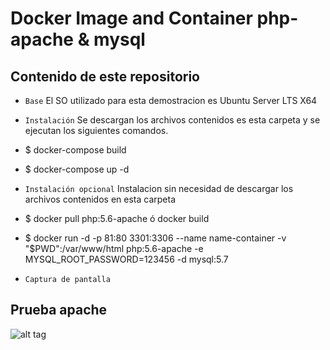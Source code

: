 # Docker Image and Container php-apache & mysql

## Contenido de este repositorio

* `Base` El SO utilizado para esta demostracion es Ubuntu Server LTS X64

* `Instalación` Se descargan los archivos contenidos es esta carpeta y se ejecutan los siguientes comandos.

* $ docker-compose build
* $ docker-compose up -d

* `Instalación opcional` Instalacion sin necesidad de descargar los archivos contenidos en esta carpeta

* $ docker pull php:5.6-apache ó docker build
* $ docker run -d -p 81:80 3301:3306 --name name-container -v "$PWD":/var/www/html php:5.6-apache -e MYSQL_ROOT_PASSWORD=123456 -d mysql:5.7

* `Captura de pantalla` 

## Prueba apache

![alt tag](https://docs.google.com/drawings/d/1dEQl2bB06Jlr6nDXCndcWYLcpSzJr5Knyhg28d_xBgk/pub?w=352&h=137)
